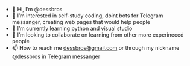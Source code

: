 - 👋 Hi, I’m @dessbros
- 👀 I’m interested in self-study coding, doint bots for Telegram messanger, creating web pages that would help people
- 🌱 I’m currently learning python and visual studio
- 💞️ I’m looking to collaborate on learning from other more experineced people
- 📫 How to reach me dessbros@gmail.com or through my nickname @dessbros in Telegram messanger

<!---
dessbros/dessbros is a ✨ special ✨ repository because its `README.md` (this file) appears on your GitHub profile.
You can click the Preview link to take a look at your changes.
--->
